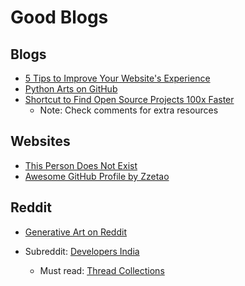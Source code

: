 # Good Blogs

## Blogs

- [5 Tips to Improve Your Website's Experience](https://dev.to/alvaromontoro/small-details-to-improve-your-websites-experience-hio)
- [Python Arts on GitHub](https://github.com/itsMohammedThaier/pyarts)
- [Shortcut to Find Open Source Projects 100x Faster](https://dev.to/anmolbaranwal/shortcut-to-find-open-source-projects-100x-faster-3lje)
  - Note: Check comments for extra resources

## Websites
- [This Person Does Not Exist](https://this-person-does-not-exist.com/en)
- [Awesome GitHub Profile by Zzetao](https://zzetao.github.io/awesome-github-profile/)


## Reddit
- [Generative Art on Reddit](https://reddit.com/r/generative/s/ibh9uwsq75)

- Subreddit: [Developers India](https://www.reddit.com/r/developersindia/)
  - Must read: [Thread Collections](https://wiki.developersindia.in/)